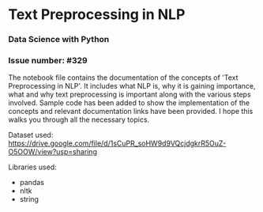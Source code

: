 # Text Preprocessing in NLP

### Data Science with Python
### Issue number: #329

The notebook file contains the documentation of the concepts of 'Text Preprocessing in NLP'. It includes what NLP is, why it is gaining 
importance, what and why text preprocessing is important along with the various steps involved. Sample code has been added to show the
implementation of the concepts and relevant documentation links have been provided. I hope this walks you through all the necessary topics. 

Dataset used: https://drive.google.com/file/d/1sCuPR_soHW9d9VQcjdgkrR5OuZ-O5OOW/view?usp=sharing

Libraries used:
- pandas
- nltk
- string
